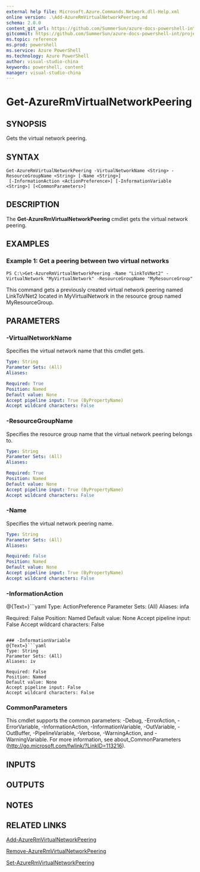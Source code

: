 ```yaml
---
external help file: Microsoft.Azure.Commands.Network.dll-Help.xml
online version: .\Add-AzureRmVirtualNetworkPeering.md
schema: 2.0.0
content_git_url: https://github.com/SummerSun/azure-docs-powershell-int/projects/azure-docs-powershell-int/azureps-cmdlets-docs/ResourceManager/AzureRM.Network/v1.0/CmdletMDs/Get-AzureRmVirtualNetworkPeering.md
gitcommit: https://github.com/SummerSun/azure-docs-powershell-int/projects/azure-docs-powershell-int/azureps-cmdlets-docs/ResourceManager/AzureRM.Network/v1.0/CmdletMDs/Get-AzureRmVirtualNetworkPeering.md
ms.topic: reference
ms.prod: powershell
ms.service: Azure PowerShell
ms.technology: Azure PowerShell
author: visual-studio-china
keywords: powershell, content
manager: visual-studio-china
---
```


# Get-AzureRmVirtualNetworkPeering

## SYNOPSIS
Gets the virtual network peering.

## SYNTAX

```
Get-AzureRmVirtualNetworkPeering -VirtualNetworkName <String> -ResourceGroupName <String> [-Name <String>]
 [-InformationAction <ActionPreference>] [-InformationVariable <String>] [<CommonParameters>]
```

## DESCRIPTION
The **Get-AzureRmVirtualNetworkPeering** cmdlet gets the virtual network peering.

## EXAMPLES

### Example 1: Get a peering between two virtual networks
```
PS C:\>Get-AzureRmVirtualNetworkPeering -Name "LinkToVNet2" -VirtualNetwork "MyVirtualNetwork" -ResourceGroupName "MyResourceGroup"
```

This command gets a previously created virtual network peering named LinkToVNet2 located in MyVirtualNetwork in the resource group named MyResourceGroup.

## PARAMETERS

### -VirtualNetworkName
Specifies the virtual network name that this cmdlet gets.

```yaml
Type: String
Parameter Sets: (All)
Aliases: 

Required: True
Position: Named
Default value: None
Accept pipeline input: True (ByPropertyName)
Accept wildcard characters: False
```

### -ResourceGroupName
Specifies the resource group name that the virtual network peering belongs to.

```yaml
Type: String
Parameter Sets: (All)
Aliases: 

Required: True
Position: Named
Default value: None
Accept pipeline input: True (ByPropertyName)
Accept wildcard characters: False
```

### -Name
Specifies the virtual network peering name.

```yaml
Type: String
Parameter Sets: (All)
Aliases: 

Required: False
Position: Named
Default value: None
Accept pipeline input: True (ByPropertyName)
Accept wildcard characters: False
```

### -InformationAction
@{Text=}```yaml
Type: ActionPreference
Parameter Sets: (All)
Aliases: infa

Required: False
Position: Named
Default value: None
Accept pipeline input: False
Accept wildcard characters: False
```

### -InformationVariable
@{Text=}```yaml
Type: String
Parameter Sets: (All)
Aliases: iv

Required: False
Position: Named
Default value: None
Accept pipeline input: False
Accept wildcard characters: False
```

### CommonParameters
This cmdlet supports the common parameters: -Debug, -ErrorAction, -ErrorVariable, -InformationAction, -InformationVariable, -OutVariable, -OutBuffer, -PipelineVariable, -Verbose, -WarningAction, and -WarningVariable. For more information, see about_CommonParameters (http://go.microsoft.com/fwlink/?LinkID=113216).

## INPUTS

## OUTPUTS

## NOTES

## RELATED LINKS

[Add-AzureRmVirtualNetworkPeering](.\Add-AzureRmVirtualNetworkPeering.md)

[Remove-AzureRmVirtualNetworkPeering](.\Remove-AzureRmVirtualNetworkPeering.md)

[Set-AzureRmVirtualNetworkPeering](.\Set-AzureRmVirtualNetworkPeering.md)

